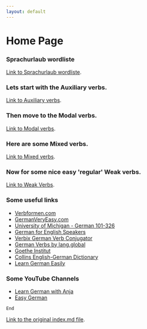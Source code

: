 ```yaml
---
layout: default
---
```


# Home Page

### Sprachurlaub wordliste

[Link to Sprachurlaub wordliste](sprachurlaub.html).

### Lets start with the Auxiliary verbs.

[Link to Auxiliary verbs](./auxiliary-verbs.html).

### Then move to the Modal verbs.

[Link to Modal verbs](./modal-verbs.html).

### Here are some Mixed verbs.

[Link to Mixed verbs](./mixed-verbs.html).

### Now for some nice easy 'regular' Weak verbs.

[Link to Weak Verbs](./weak-verbs.html).

### Some useful links

- [Verbformen.com](https://www.verbformen.com/)
- [GermanVeryEasy.com](https://www.germanveryeasy.com)
- [University of Michigan - German 101-326](https://www.lsa.umich.edu/german/hmr/index.html)
- [German for English Speakers](http://germanforenglishspeakers.com/)
- [Verbix German Verb Conjugator](http://www.verbix.com/languages/german.html)
- [German Verbs by lang.global](https://germanverbs.lang.global/)
- [Goethe Institut](https://www.goethe.de/en/index.html)
- [Collins English-German Dictionary](https://www.collinsdictionary.com/dictionary/english-german)
- [Learn German Easily](https://learn-german-easily.com/)

### Some YouTube Channels

- [Learn German with Anja](https://www.youtube.com/channel/UCZwegPHTG4gvnR0WLzaq5OQ)
- [Easy German](https://www.youtube.com/channel/UCbxb2fqe9oNgglAoYqsYOtQ)

```
End
```

[Link to the original index.md file](./index-orig.html).
